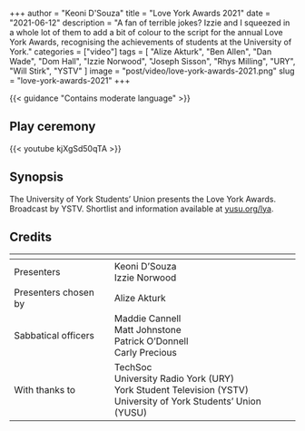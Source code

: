 +++
author = "Keoni D'Souza"
title = "Love York Awards 2021"
date = "2021-06-12"
description = "A fan of terrible jokes? Izzie and I squeezed in a whole lot of them to add a bit of colour to the script for the annual Love York Awards, recognising the achievements of students at the University of York."
categories = ["video"]
tags = [
    "Alize Akturk",
    "Ben Allen",
    "Dan Wade",
    "Dom Hall",
    "Izzie Norwood",
    "Joseph Sisson",
    "Rhys Milling",
    "URY",
    "Will Stirk",
    "YSTV"
]
image = "post/video/love-york-awards-2021.png"
slug = "love-york-awards-2021"
+++

{{< guidance "Contains moderate language" >}}

## Play ceremony

{{< youtube kjXgSd50qTA >}}

## Synopsis

The University of York Students’ Union presents the Love York Awards. Broadcast by YSTV. Shortlist and information available at [yusu.org/lya](yusu.org/lya).

## Credits

| []() | []() |
| --- | --- |
| Presenters | Keoni D’Souza<br>Izzie Norwood |
| Presenters chosen by | Alize Akturk |
| Sabbatical officers | Maddie Cannell<br>Matt Johnstone<br>Patrick O’Donnell<br>Carly Precious |
| With thanks to | TechSoc<br>University Radio York (URY)<br>York Student Television (YSTV)<br>University of York Students’ Union (YUSU) |
